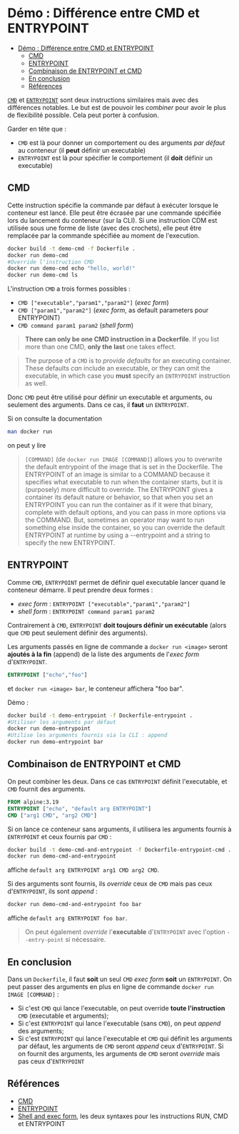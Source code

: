 # Démo : Différence entre CMD et ENTRYPOINT

- [Démo : Différence entre CMD et ENTRYPOINT](#démo--différence-entre-cmd-et-entrypoint)
  - [CMD](#cmd)
  - [ENTRYPOINT](#entrypoint)
  - [Combinaison de ENTRYPOINT et CMD](#combinaison-de-entrypoint-et-cmd)
  - [En conclusion](#en-conclusion)
  - [Références](#références)


[`CMD`](https://docs.docker.com/reference/dockerfile/#cmd) et [`ENTRYPOINT`](https://docs.docker.com/reference/dockerfile/#entrypoint) sont deux instructions similaires mais avec des différences notables. Le but est de pouvoir les *combiner* pour avoir le plus de flexibilité possible. Cela peut porter à confusion.

Garder en tête que :

- `CMD` est là pour donner un comportement ou des arguments *par défaut* au conteneur (il **peut** définir un executable)
- `ENTRYPOINT` est là pour spécifier le comportement (il **doit** définir un executable) 

## CMD

Cette instruction spécifie la commande par défaut à exécuter lorsque le conteneur est lancé. Elle peut être écrasée par une commande spécifiée lors du lancement du conteneur (sur la CLI). Si une instruction CDM est utilisée sous une forme de liste (avec des crochets), elle peut être remplacée par la commande spécifiée au moment de l'execution.

~~~bash
docker build -t demo-cmd -f Dockerfile .
docker run demo-cmd
#Override l'instruction CMD
docker run demo-cmd echo "hello, world!"
docker run demo-cmd ls
~~~

L'instruction `CMD` a trois formes possibles :

- `CMD ["executable","param1","param2"]` (*exec form*)
- `CMD ["param1","param2"]` (*exec form*, as default parameters pour ENTRYPOINT)
- `CMD command param1 param2` (*shell form*)

>**There can only be one CMD instruction in a Dockerfile**. If you list more than one CMD, **only the last** one takes effect.

>The purpose of a `CMD` is to *provide defaults* for an executing container. These defaults *can* include an executable, or they can omit the executable, in which case you **must** specify an `ENTRYPOINT` instruction as well.

Donc `CMD` peut être utilisé pour définir un executable et arguments, ou seulement des arguments. Dans ce cas, il **faut** un `ENTRYPOINT`.

Si on consulte la documentation

~~~bash
man docker run
~~~

on peut y lire

> `[COMMAND]` (de `docker run IMAGE [COMMAND]`) allows you to overwrite the default entrypoint of the image that is set in the Dockerfile. The ENTRYPOINT of an image is similar to a COMMAND because it specifies what executable to run when the container starts, but it is  (purposely)  more  difficult  to override. The ENTRYPOINT gives a container its default nature or behavior, so that when you set an ENTRYPOINT you can run the container as if it were that binary, complete with default options, and you can pass in more options via the COMMAND. But, sometimes an  operator may  want to run something else inside the container, so you can override the default ENTRYPOINT at runtime by using a --entrypoint and a string to specify the new ENTRYPOINT.

## ENTRYPOINT

Comme `CMD`, `ENTRYPOINT` permet de définir quel executable lancer quand le conteneur démarre. Il peut prendre deux formes :

- *exec form* : `ENTRYPOINT ["executable","param1","param2"]`
- *shell form* : `ENTRYPOINT command param1 param2`

Contrairement à `CMD`, `ENTRYPOINT` **doit toujours définir un exécutable** (alors que `CMD` peut seulement définir des arguments).

Les arguments passés en ligne de commande a `docker run <image>` seront **ajoutés à la fin** (append) de la liste des arguments de l'*exec form* d'`ENTRYPOINT`.

~~~dockerfile
ENTRYPOINT ["echo","foo"]
~~~

et `docker run <image> bar`, le conteneur affichera "foo bar".

Démo :

~~~bash
docker build -t demo-entrypoint -f Dockerfile-entrypoint .
#Utiliser les arguments par défaut
docker run demo-entrypoint
#Utilise les arguments fournis via la CLI : append
docker run demo-entrypoint bar
~~~

## Combinaison de ENTRYPOINT et CMD

On peut combiner les deux. Dans ce cas `ENTRYPOINT` définit l'executable, et `CMD` fournit des arguments.

~~~dockerfile
FROM alpine:3.19
ENTRYPOINT ["echo", "default arg ENTRYPOINT"]
CMD ["arg1 CMD", "arg2 CMD"]
~~~

Si on lance ce conteneur sans arguments, il utilisera les arguments fournis à `ENTRYPOINT` et ceux fournis par `CMD` :

~~~bash
docker build -t demo-cmd-and-entrypoint -f Dockerfile-entrypoint-cmd .
docker run demo-cmd-and-entrypoint 
~~~

affiche `default arg ENTRYPOINT arg1 CMD arg2 CMD`.

Si des arguments sont fournis, ils *override* ceux de `CMD` mais pas ceux d'`ENTRYPOINT`, ils sont *append* :

~~~bash
docker run demo-cmd-and-entrypoint foo bar
~~~

affiche `default arg ENTRYPOINT foo bar`.


> On peut également *override* l'**executable** d'`ENTRYPOINT` avec l'option `--entry-point` si nécessaire.


## En conclusion

Dans un `Dockerfile`, il faut **soit** un seul `CMD` *exec form* **soit** un `ENTRYPOINT`. On peut passer des arguments en plus en ligne de commande `docker run IMAGE [COMMAND]` :

- Si c'est `CMD` qui lance l'executable, on peut override **toute l'instruction** `CMD` (executable et arguments);
- Si c'est `ENTRYPOINT` qui lance l'executable (sans `CMD`), on peut *append* des arguments;
- Si c'est `ENTRYPOINT` qui lance l'executable et `CMD` qui définit les arguments par défaut, les arguments de `CMD` seront *append* ceux d'`ENTRYPOINT`. Si on fournit des arguments, les arguments de `CMD` seront *override* mais pas ceux d'`ENTRYPOINT`

## Références

- [CMD](https://docs.docker.com/reference/dockerfile/#cmd)
- [ENTRYPOINT](https://docs.docker.com/reference/dockerfile/#entrypoint)
- [Shell and exec form](https://docs.docker.com/reference/dockerfile/#shell-and-exec-form), les deux syntaxes pour les instructions RUN, CMD et ENTRYPOINT